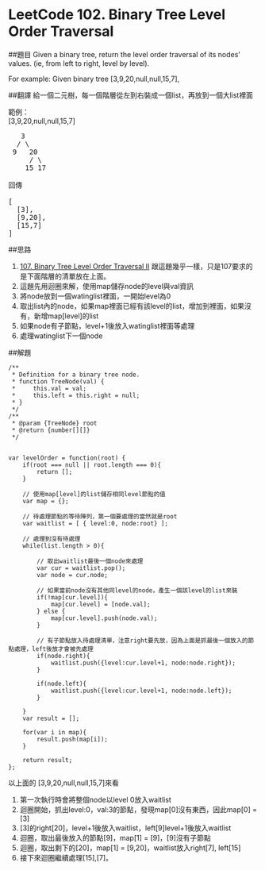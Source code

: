 # LeetCode 102. Binary Tree Level Order Traversal

##題目
Given a binary tree, return the level order traversal of its nodes' values. (ie, from left to right, level by level).

For example:
Given binary tree [3,9,20,null,null,15,7],

##翻譯
給一個二元樹，每一個階層從左到右裝成一個list，再放到一個大list裡面

範例：  
[3,9,20,null,null,15,7]
<pre>
   3                          
  / \                         
 9   20                      
     / \                      
    15 17     
    
回傳

[
  [3],
  [9,20],
  [15,7]
]    
</pre>

##思路
1. [107. Binary Tree Level Order Traversal II](107md.md) 跟這題幾乎一樣，只是107要求的是下面階層的清單放在上面。
2. 這題先用迴圈來解，使用map儲存node的level與val資訊
3. 將node放到一個watinglist裡面，一開始level為0
3. 取出list內的node，如果map裡面已經有該level的list，增加到裡面，如果沒有，新增map[level]的list
4. 如果node有子節點，level+1後放入watinglist裡面等處理
5. 處理watinglist下一個node

##解題  

```  
/**
 * Definition for a binary tree node.
 * function TreeNode(val) {
 *     this.val = val;
 *     this.left = this.right = null;
 * }
 */
/**
 * @param {TreeNode} root
 * @return {number[][]}
 */
 
 
var levelOrder = function(root) {
    if(root === null || root.length === 0){
        return [];
    }
    
    // 使用map[level]的list儲存相同level節點的值
    var map = {};
    
    // 待處理節點的等待陣列，第一個要處理的當然就是root
    var waitlist = [ { level:0, node:root} ];

    // 處理到沒有待處理
    while(list.length > 0){
        
        // 取出waitlist最後一個node來處理
        var cur = waitlist.pop();
        var node = cur.node;
        
        // 如果當前node沒有其他同level的node，產生一個該level的list來裝
        if(!map[cur.level]){
            map[cur.level] = [node.val];
        } else {
            map[cur.level].push(node.val);
        }

        // 有子節點放入待處理清單，注意right要先放，因為上面是抓最後一個放入的節點處理，left後放才會被先處理
        if(node.right){
            waitlist.push({level:cur.level+1, node:node.right});
        }
        
        if(node.left){
            waitlist.push({level:cur.level+1, node:node.left});
        }
        
    }
    var result = [];
    
    for(var i in map){
        result.push(map[i]);
    }
    
    return result;
};  

```  

以上面的 [3,9,20,null,null,15,7]來看
1. 第一次執行時會將整個node以level 0放入waitlist
2. 迴圈開始，抓出level:0，val:3的節點，發現map[0]沒有東西，因此map[0] = [3]
3. [3]的right[20]，level+1後放入waitlist，left[9]level+1後放入waitlist 
4. 迴圈，取出最後放入的節點[9]，map[1] = [9]，[9]沒有子節點
5. 迴圈，取出剩下的[20]，map[1] = [9,20]，waitlist放入right[7], left[15]
6. 接下來迴圈繼續處理[15],[7]。



